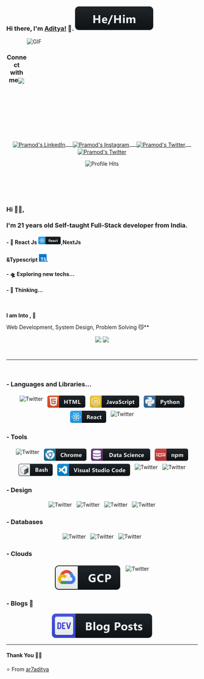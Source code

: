 ### Hi there, I'm [Aditya!](https://ar7aditya.netlify.app/) 👋.  <img src="https://raw.githubusercontent.com/8bithemant/8bithemant/master/svg/pronouns/hehim.svg" >

<img align="right" height="270px" width="450px" alt="GIF" src="https://raw.githubusercontent.com/wrapperup/Wrapperup/master/good-times.svg"/>
<br />
<div align="center">
  <h3 align="center">Connect with me<img align="center" src="https://github.com/rajput2107/rajput2107/blob/master/Assets/Handshake.gif" height="33px" /></h3> 
</div>
<p align="center">
 <a href="https://www.linkedin.com/in/adityarana7/" target="blank">
  <img align="center" alt="Pramod's LinkedIn" width="30px" src="https://www.vectorlogo.zone/logos/linkedin/linkedin-icon.svg" /> &nbsp; &nbsp;
 </a>
 <a href="https://www.instagram.com/ar7_aditya_rana/" target="blank">
  <img align="center" alt="Pramod's Instagram" width="30px" src="https://www.vectorlogo.zone/logos/instagram/instagram-icon.svg" /> &nbsp; &nbsp;
 </a>
 <a href="https://twitter.com/Adityar17705705" target="blank">
  <img align="center" alt="Pramod's Twitter" width="30px" src="https://www.vectorlogo.zone/logos/twitter/twitter-official.svg" /> &nbsp; &nbsp;
 </a>
 <a href="https://medium.com/@ranarajput9548" target="blank">
  <img align="center" alt="Pramod's Twitter" width="30px" src="https://www.vectorlogo.zone/logos/medium/medium-tile.svg" />
 </a> 
  <br/>
  <p align="center"><img alt="Profile Hits" src="https://hits.seeyoufarm.com/api/count/incr/badge.svg?url=https%3A%2F%2Fgithub.com%2Far7aditya%2F" /></p>
<br/>
<p>
<br />
<br />

### Hi 🙋‍♂️,
### I'm 21 years old Self-taught Full-Stack developer from India.


#### - 🥀 React Js  <code><img height="20" src="https://raw.githubusercontent.com/8bithemant/8bithemant/master/svg/dev/frameworks/react.svg"></code>,NextJs <code> <img height="20" width="16" src="https://assets.vercel.com/image/upload/v1538361091/repositories/next-js/next-js.png"> </code> &Typescript <code><img height="20" src="https://raw.githubusercontent.com/github/explore/80688e429a7d4ef2fca1e82350fe8e3517d3494d/topics/typescript/typescript.png"></code>.



#### - 🛸 Exploring new techs...

#### - 💬 Thinking...


<br />


**I am Into , 🙏**

 Web Development, System Design, Problem Solving 😼**
<br />

<p align="center">
<img align="center" src="https://github-readme-stats.vercel.app/api?username=ar7aditya">
 <img align="center" src="https://github-readme-stats.vercel.app/api/top-langs/?username=ar7aditya&count_private=true&theme=radical">
</p>  

<br />

*************

<br />

### - Languages and Libraries...

<p align="center">
<img src="https://img.shields.io/badge/C++-%2320232a.svg?style=flat&logo=c%2B%2B&labelColor=00599C" alt="Twitter" style="vertical-align:top; margin:4px" height="32px">
 <img src="https://raw.githubusercontent.com/8bithemant/8bithemant/master/svg/dev/languages/html.svg" alt="Twitter" style="vertical-align:top; margin:4px" height="32px">
 <img src="https://raw.githubusercontent.com/8bithemant/8bithemant/master/svg/dev/languages/js.svg" alt="Twitter" style="vertical-align:top; margin:4px" height="32px">
 <img src="https://raw.githubusercontent.com/8bithemant/8bithemant/master/svg/dev/languages/python.svg" alt="Twitter" style="vertical-align:top; margin:4px" height="32px">
 <img src="https://raw.githubusercontent.com/8bithemant/8bithemant/master/svg/dev/frameworks/react.svg" alt="Twitter" style="vertical-align:top; margin:4px" height="32px">
<img src="https://img.shields.io/badge/css3-%2320232a.svg?style=for-the-badge&logo=css3&logoColor=white&labelColor=1572B6" alt="Twitter" style="vertical-align:top; margin:4px" height="32px">
</p>

### - Tools

<p align="center">
<img src="https://img.shields.io/badge/Node-%2320232a.svg?style=flat&logo=node.js&logoColor=white&labelColor=339933" alt="Twitter" style="vertical-align:top; margin:4px" height="32px">
 <img src="https://raw.githubusercontent.com/8bithemant/8bithemant/master/svg/dev/misc/chrome.svg" alt="Twitter" style="vertical-align:top; margin:4px" height="32px">
 <img src="https://raw.githubusercontent.com/8bithemant/8bithemant/master/svg/dev/misc/datascience.svg" alt="Twitter" style="vertical-align:top; margin:4px" height="32px">
 <img src="https://raw.githubusercontent.com/8bithemant/8bithemant/master/svg/dev/services/npm.svg" alt="Twitter" style="vertical-align:top; margin:4px" height="32px">
 <img src="https://raw.githubusercontent.com/8bithemant/8bithemant/master/svg/dev/tools/bash.svg" alt="Twitter" style="vertical-align:top; margin:4px" height="32px">
 <img src="https://raw.githubusercontent.com/8bithemant/8bithemant/master/svg/dev/tools/visualstudio_code.svg" alt="Twitter" style="vertical-align:top; margin:4px" height="32px">
  <img src="https://img.shields.io/badge/ffmpeg-%2320232a.svg?style=flat&logo=ffmpeg&labelColor=007808" alt="Twitter" style="vertical-align:top; margin:4px" height="32px">
  <img src="https://img.shields.io/badge/git-%2320232a.svg?style=for-the-badge&logo=git&logoColor=white&labelColor=F05032" alt="Twitter" style="vertical-align:top; margin:4px" height="32px">
  
</p>

### - Design

<p align="center">
<img src="https://img.shields.io/badge/-AntDesign-%2320232a.svg?.svgstyle=flat&logo=ant-design&labelcolor=0170FE" alt="Twitter" style="vertical-align:top; margin:4px" height="32px">
<img src="https://img.shields.io/badge/chakra-%2320232a.svg?style=flat&logo=chakraui&logoColor=white&labelColor=319795" alt="Twitter" style="vertical-align:top; margin:4px" height="32px">
<img src="https://img.shields.io/badge/MUI-%2320232a.svg?style=flat&logo=mui&labelColor=007FFF&logoColor=white" alt="Twitter" style="vertical-align:top; margin:4px" height="32px">
<img src="https://img.shields.io/badge/bootstrap-%2320232a.svg?style=flat&logo=bootstrap&labelColor=7952B3&logoColor=white" alt="Twitter" style="vertical-align:top; margin:4px" height="32px">

</p>

### - Databases
<p align="center">
<img src="https://img.shields.io/badge/MongoDB-%2320232a.svg?style=for-the-badge&logo=mongodb&logoColor=white&labelColor=47A248" alt="Twitter" style="vertical-align:top; margin:4px" height="32px">
<img src="https://img.shields.io/badge/firebase-%2320232a.svg?style=for-the-badge&logo=firebase&logoColor=white&labelColor=FFCA28" alt="Twitter" style="vertical-align:top; margin:4px" height="32px">
<img src="https://img.shields.io/badge/mysql-%2320232a.svg?style=for-the-badge&logo=mysql&logoColor=white&labelColor=4479A1" alt="Twitter" style="vertical-align:top; margin:4px" height="32px">

</p>

### - Clouds

<p align="center">
<img src="https://raw.githubusercontent.com/8bithemant/8bithemant/master/svg/dev/services/gcp.svg" alt="Twitter" style="vertical-align:top; margin:4px">
<img src="https://img.shields.io/badge/heroku-%2320232a.svg?style=for-the-badge&logo=heroku&logoColor=white&labelColor=430098" alt="Twitter" style="vertical-align:top; margin:4px" height="32px">
</p>


</p>

### - Blogs 🌱

<p align="center">
<img src="https://raw.githubusercontent.com/8bithemant/8bithemant/master/svg/blogs/devto.svg"> 

</p>



***********************************

#### Thank You 🙏🏼



⭐️ From [ar7aditya](https://github.com/ar7aditya)


